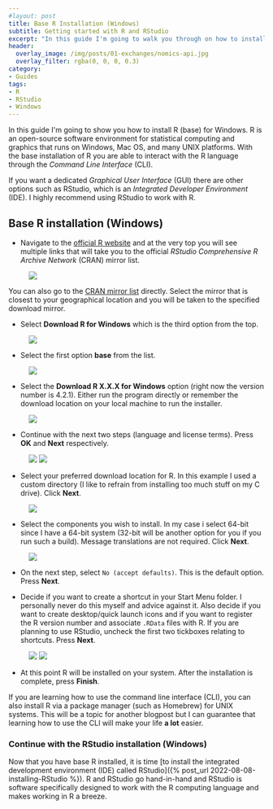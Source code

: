 ```yaml
---
#layout: post
title: Base R Installation (Windows)
subtitle: Getting started with R and RStudio
excerpt: "In this guide I'm going to walk you through on how to install base R, an open-source software environment used mainly for statistical computing and graphics."
header:
  overlay_image: /img/posts/01-exchanges/nomics-api.jpg
  overlay_filter: rgba(0, 0, 0, 0.3)
category: 
- Guides
tags:
- R
- RStudio
- Windows
---
```

 
In this guide I'm going to show you how to install R (base) for Windows. R is an open-source software environment for statistical computing and graphics that runs on Windows, Mac OS, and many UNIX platforms. With the base installation of R you are able to interact with the R language through the *Command Line Interface* (CLI). 

>
If you want a dedicated *Graphical User Interface* (GUI) there are other options such as RStudio, which is an *Integrated Developer Environment* (IDE). I highly recommend using RStudio to work with R.

## Base R installation (Windows)

* Navigate to the [official R website](https://www.r-project.org/) and at the very top you will see multiple links that will take you to the official *RStudio Comprehensive R Archive Network* (CRAN) mirror list. 

<figure class="centered">
    <a href="/img/posts/base-R-installation-Windows/step0.PNG" title="Download R for Windows" alt="Download R for Windows">
    <img src="/img/posts/base-R-installation-Windows/step0.PNG"></a>
</figure>

>
You can also go to the [CRAN mirror list](https://cran.r-project.org/mirrors.html) directly. Select the mirror that is closest to your geographical location and you will be taken to the specified download mirror.

* Select **Download R for Windows** which is the third option from the top.

<figure class="centered">
    <a href="/img/posts/base-R-installation-Windows/step2.PNG" title="Download R for Windows" alt="Download R for Windows">
    <img src="/img/posts/base-R-installation-Windows/step2.PNG"></a>
</figure>

* Select the first option **base** from the list.

<figure class="centered">
    <a href="/img/posts/base-R-installation-Windows/Step4.PNG" title="R base" alt="R base">
    <img src="/img/posts/base-R-installation-Windows/Step4.PNG"></a>
</figure>

* Select the **Download R X.X.X for Windows** option (right now the version number is 4.2.1). Either run the program directly or remember the download location on your local machine to run the installer.

<figure class="centered">
    <a href="/img/posts/base-R-installation-Windows/Step5.PNG" title="R base" alt="R base">
    <img src="/img/posts/base-R-installation-Windows/Step5.PNG"></a>
</figure>

* Continue with the next two steps (language and license terms). Press **OK** and **Next** respectively.

<figure class="half">
    <a href="/img/posts/base-R-installation-Windows/Step6.PNG"><img src="/img/posts/base-R-installation-Windows/Step6.PNG"></a>
    <a href="/img/posts/base-R-installation-Windows/Step7.PNG"><img src="/img/posts/base-R-installation-Windows/Step7.PNG"></a>
</figure>

* Select your preferred download location for R. In this example I used a custom directory (I like to refrain from installing too much stuff on my C drive). Click **Next**. 

<figure class="centered">
    <a href="/img/posts/base-R-installation-Windows/Step8.PNG" title="R base" alt="R base">
    <img src="/img/posts/base-R-installation-Windows/Step8.PNG"></a>
</figure>

* Select the components you wish to install. In my case i select 64-bit since I have a 64-bit system (32-bit will be another option for you if you run such a build). Message translations are not required. Click **Next**.

<figure class="centered">
    <a href="/img/posts/base-R-installation-Windows/Step9.PNG" title="R base" alt="R base">
    <img src="/img/posts/base-R-installation-Windows/Step9.PNG"></a>
</figure>

* On the next step, select `No (accept defaults)`. This is the default option. Press **Next**.

* Decide if you want to create a shortcut in your Start Menu folder. I personally never do this myself and advice against it. Also decide if you want to create desktop/quick launch icons and if you want to register the R version number and associate `.RData` files with R. If you are planning to use RStudio, uncheck the first two tickboxes relating to shortcuts. Press **Next**.

<figure class="half">
    <a href="/img/posts/base-R-installation-Windows/Step10.PNG"><img src="/img/posts/base-R-installation-Windows/Step10.PNG"></a>
    <a href="/img/posts/base-R-installation-Windows/Step11.PNG"><img src="/img/posts/base-R-installation-Windows/Step11.PNG"></a>
</figure>

* At this point R will be installed on your system. After the installation is complete, press **Finish**.

>
If you are learning how to use the command line interface (CLI), you can also install R via a package manager (such as Homebrew) for UNIX systems. This will be a topic for another blogpost but I can guarantee that learning how to use the CLI will make your life **a lot** easier.

### Continue with the RStudio installation (Windows)

Now that you have base R installed, it is time [to install the integrated development environment (IDE) called RStudio]({% post_url 2022-08-08-installing-RStudio %}). R and RStudio go hand-in-hand and RStudio is software specifically designed to work with the R computing language and makes working in R a breeze. 
